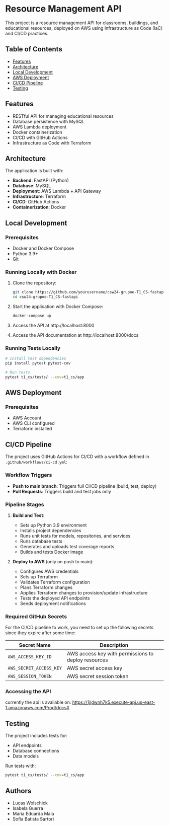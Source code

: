 # Resource Management API

This project is a resource management API for classrooms, buildings, and educational resources, deployed on AWS using Infrastructure as Code (IaC) and CI/CD practices.

## Table of Contents

- [Features](#features)
- [Architecture](#architecture)
- [Local Development](#local-development)
- [AWS Deployment](#aws-deployment)
- [CI/CD Pipeline](#cicd-pipeline)
- [Testing](#testing)

## Features

- RESTful API for managing educational resources
- Database persistence with MySQL
- AWS Lambda deployment
- Docker containerization
- CI/CD with GitHub Actions
- Infrastructure as Code with Terraform

## Architecture

The application is built with:

- **Backend**: FastAPI (Python)
- **Database**: MySQL
- **Deployment**: AWS Lambda + API Gateway
- **Infrastructure**: Terraform
- **CI/CD**: GitHub Actions
- **Containerization**: Docker

## Local Development

### Prerequisites

- Docker and Docker Compose
- Python 3.9+
- Git

### Running Locally with Docker

1. Clone the repository:
   ```bash
   git clone https://github.com/yourusername/csw24-grupoe-T1_CS-fastapi.git
   cd csw24-grupoe-T1_CS-fastapi
   ```

2. Start the application with Docker Compose:
   ```bash
   docker-compose up
   ```

3. Access the API at http://localhost:8000

4. Access the API documentation at http://localhost:8000/docs

### Running Tests Locally

```bash
# Install test dependencies
pip install pytest pytest-cov

# Run tests
pytest t1_cs/tests/ --cov=t1_cs/app
```

## AWS Deployment

### Prerequisites

- AWS Account
- AWS CLI configured
- Terraform installed

## CI/CD Pipeline

The project uses GitHub Actions for CI/CD with a workflow defined in `.github/workflows/ci-cd.yml`:

### Workflow Triggers

- **Push to main branch**: Triggers full CI/CD pipeline (build, test, deploy)
- **Pull Requests**: Triggers build and test jobs only

### Pipeline Stages

1. **Build and Test**:
   - Sets up Python 3.9 environment
   - Installs project dependencies
   - Runs unit tests for models, repositories, and services
   - Runs database tests
   - Generates and uploads test coverage reports
   - Builds and tests Docker image

2. **Deploy to AWS** (only on push to main):
   - Configures AWS credentials
   - Sets up Terraform
   - Validates Terraform configuration
   - Plans Terraform changes
   - Applies Terraform changes to provision/update infrastructure
   - Tests the deployed API endpoints
   - Sends deployment notifications

### Required GitHub Secrets

For the CI/CD pipeline to work, you need to set up the following secrets since they expire after some time:

| Secret Name | Description |
|-------------|-------------|
| `AWS_ACCESS_KEY_ID` | AWS access key with permissions to deploy resources |
| `AWS_SECRET_ACCESS_KEY` | AWS secret access key |
| `AWS_SESSION_TOKEN` | AWS secret session token |

### Accessing the API
currently the api is available on: https://1jjdwnh7k5.execute-api.us-east-1.amazonaws.com/Prod/docs#

## Testing

The project includes tests for:

- API endpoints
- Database connections
- Data models

Run tests with:
```bash
pytest t1_cs/tests/ --cov=t1_cs/app
```

## Authors
* Lucas Wolschick
* Isabela Guerra
* Maria Eduarda Maia
* Sofia Batista Sartori
